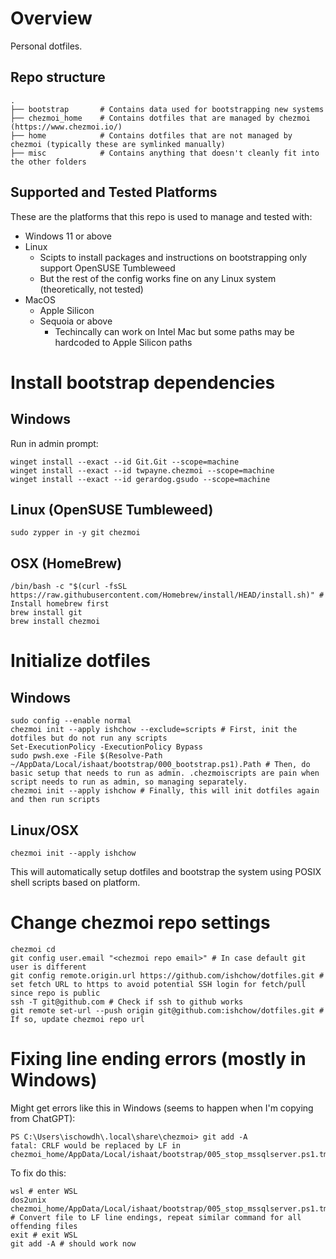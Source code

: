 # Overview

Personal dotfiles.

## Repo structure
```
.
├── bootstrap       # Contains data used for bootstrapping new systems
├── chezmoi_home    # Contains dotfiles that are managed by chezmoi (https://www.chezmoi.io/)
├── home            # Contains dotfiles that are not managed by chezmoi (typically these are symlinked manually)
├── misc            # Contains anything that doesn't cleanly fit into the other folders
```

## Supported and Tested Platforms
These are the platforms that this repo is used to manage and tested with:
- Windows 11 or above
- Linux
    - Scipts to install packages and instructions on bootstrapping only support OpenSUSE Tumbleweed
    - But the rest of the config works fine on any Linux system (theoretically, not tested)
- MacOS
    - Apple Silicon
    - Sequoia or above
        - Techincally can work on Intel Mac but some paths may be hardcoded to Apple Silicon paths

# Install bootstrap dependencies

## Windows

Run in admin prompt:

```
winget install --exact --id Git.Git --scope=machine
winget install --exact --id twpayne.chezmoi --scope=machine
winget install --exact --id gerardog.gsudo --scope=machine
```

## Linux (OpenSUSE Tumbleweed)

```
sudo zypper in -y git chezmoi
```

## OSX (HomeBrew)

```
/bin/bash -c "$(curl -fsSL https://raw.githubusercontent.com/Homebrew/install/HEAD/install.sh)" # Install homebrew first
brew install git
brew install chezmoi
```

# Initialize dotfiles

## Windows

```
sudo config --enable normal
chezmoi init --apply ishchow --exclude=scripts # First, init the dotfiles but do not run any scripts
Set-ExecutionPolicy -ExecutionPolicy Bypass
sudo pwsh.exe -File $(Resolve-Path ~/AppData/Local/ishaat/bootstrap/000_bootstrap.ps1).Path # Then, do basic setup that needs to run as admin. .chezmoiscripts are pain when script needs to run as admin, so managing separately.
chezmoi init --apply ishchow # Finally, this will init dotfiles again and then run scripts
```

## Linux/OSX

```
chezmoi init --apply ishchow
```

This will automatically setup dotfiles and bootstrap the system using POSIX shell scripts based on platform.

# Change chezmoi repo settings

```
chezmoi cd
git config user.email "<chezmoi repo email>" # In case default git user is different
git config remote.origin.url https://github.com/ishchow/dotfiles.git # set fetch URL to https to avoid potential SSH login for fetch/pull since repo is public
ssh -T git@github.com # Check if ssh to github works
git remote set-url --push origin git@github.com:ishchow/dotfiles.git # If so, update chezmoi repo url
```

# Fixing line ending errors (mostly in Windows)

Might get errors like this in Windows (seems to happen when I'm copying from ChatGPT):

```
PS C:\Users\ischowdh\.local\share\chezmoi> git add -A
fatal: CRLF would be replaced by LF in chezmoi_home/AppData/Local/ishaat/bootstrap/005_stop_mssqlserver.ps1.tmpl
```

To fix do this:

```
wsl # enter WSL
dos2unix chezmoi_home/AppData/Local/ishaat/bootstrap/005_stop_mssqlserver.ps1.tmpl # Convert file to LF line endings, repeat similar command for all offending files
exit # exit WSL
git add -A # should work now
```
